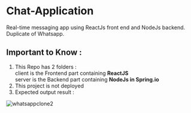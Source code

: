 # Chat-Application
Real-time messaging app using ReactJs front end and NodeJs backend. Duplicate of Whatsapp.


## Important to Know :
1. This Repo has 2 folders : <br/>
    client is the Frontend part containing **ReactJS** <br/>
    server is the Backend part containing **NodeJs in Spring.io** <br/>
2. This project is not deployed
3. Expected output result :

![whatsappclone2](https://user-images.githubusercontent.com/45993797/131705410-e12171d7-7534-4760-9508-a19933670927.jpg)

